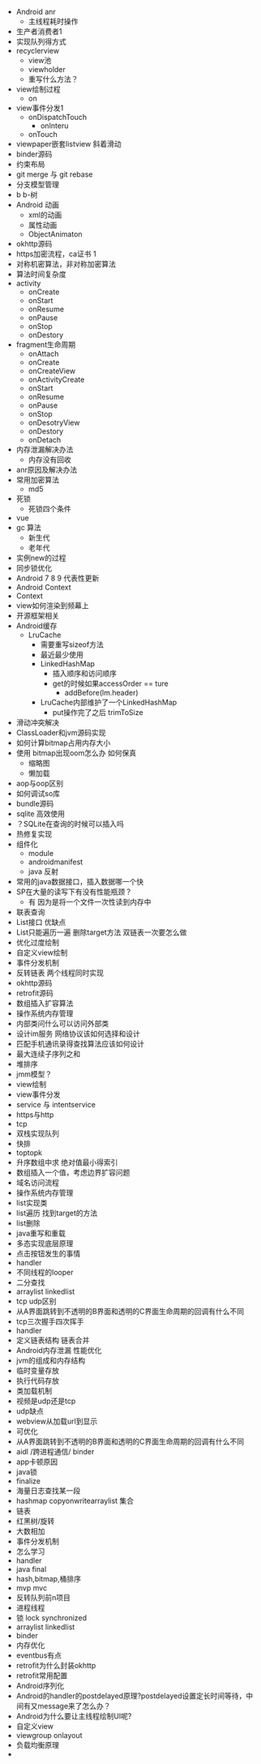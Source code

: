 

- Android anr
  - 主线程耗时操作
- 生产者消费者1  
- 实现队列得方式
- recyclerview
  - view池
  - viewholder
  - 重写什么方法？
- view绘制过程
  - on
- view事件分发1
  - onDispatchTouch
    - onInteru
  - onTouch
- viewpaper嵌套listview 斜着滑动
- binder源码
- 约束布局
- git merge 与 git rebase
- 分支模型管理
- b b-树
- Android 动画
  - xml的动画
  - 属性动画
  - ObjectAnimaton
- okhttp源码
- https加密流程，ca证书 1
- 对称机密算法，非对称加密算法
- 算法时间复杂度  
- activity
  - onCreate
  - onStart
  - onResume
  - onPause
  - onStop
  - onDestory
- fragment生命周期
  - onAttach
  - onCreate
  - onCreateView
  - onActivityCreate
  - onStart
  - onResume
  - onPause
  - onStop
  - onDesotryView
  - onDestory
  - onDetach
- 内存泄漏解决办法
  - 内存没有回收
- anr原因及解决办法
- 常用加密算法
  - md5
- 死锁
  - 死锁四个条件
- vue
- gc  算法
  - 新生代
  - 老年代
- 实例new的过程
- 同步锁优化
- Android 7 8 9 代表性更新
- Android Context
 - Context
- view如何渲染到频幕上
- 开源框架相关
- Android缓存
  - LruCache
    - 需要重写sizeof方法
    - 最近最少使用
    - LinkedHashMap
      - 插入顺序和访问顺序
      - get的时候如果accessOrder == ture
        - addBefore(lm.header)
    - LruCache内部维护了一个LinkedHashMap
      - put操作完了之后 trimToSize
- 滑动冲突解决
- ClassLoader和jvm源码实现
- 如何计算bitmap占用内存大小
- 使用  bitmap出现oom怎么办 如何保真
  - 缩略图
  - 懒加载
- aop与oop区别
- 如何调试so库
- bundle源码
- sqlite 高效使用
- ？SQLite在查询的时候可以插入吗
- 热修复实现
- 组件化
  - module
  - androidmanifest
  - java 反射
- 常用的java数据接口，插入数据哪一个快
- SP在大量的读写下有没有性能瓶颈？
  - 有 因为是将一个文件一次性读到内存中
- 联表查询
- List接口 优缺点
- List只能遍历一遍 删除target方法 双链表一次要怎么做
- 优化过度绘制
- 自定义view绘制
- 事件分发机制
- 反转链表 两个线程同时实现
- okhttp源码
- retrofit源码
- 数组插入扩容算法
- 操作系统内存管理
- 内部类问什么可以访问外部类
- 设计im服务 网络协议该如何选择和设计
- 匹配手机通讯录得查找算法应该如何设计
- 最大连续子序列之和
- 堆排序
- jmm模型？
- view绘制
- view事件分发
- service 与 intentservice
- https与http
- tcp
- 双栈实现队列
- 快排
- toptopk
- 升序数组中求  绝对值最小得索引
- 数组插入一个值，考虑边界扩容问题
- 域名访问流程
- 操作系统内存管理
- list实现类
- list遍历 找到target的方法
- list删除
- java重写和重载
- 多态实现底层原理
- 点击按钮发生的事情
- handler
- 不同线程的looper
- 二分查找
- arraylist linkedlist
- tcp udp区别
- 从A界面跳转到不透明的B界面和透明的C界面生命周期的回调有什么不同
- tcp三次握手四次挥手
- handler
- 定义链表结构 链表合并
- Android内存泄漏 性能优化
- jvm的组成和内存结构
- 临时变量存放
- 执行代码存放
- 类加载机制
- 视频是udp还是tcp
- udp缺点
- webview从加载url到显示
- 可优化
- 从A界面跳转到不透明的B界面和透明的C界面生命周期的回调有什么不同
- aidl /跨进程通信/ binder
- app卡顿原因
- java锁
- finalize
- 海量日志查找某一段
- hashmap copyonwritearraylist 集合
- 链表
- 红黑树/旋转
- 大数相加
- 事件分发机制
- 怎么学习
- handler
- java final
- hash,bitmap,桶排序
- mvp mvc
- 反转队列前n项目
- 进程线程
- 锁 lock synchronized
- arraylist linkedlist
- binder
- 内存优化
- eventbus有点
- retrofit为什么封装okhttp
- retrofit常用配置
- Android序列化
- Android的handler的postdelayed原理?postdelayed设置定长时间等待，中间有又message来了怎么办？
- Android为什么要让主线程绘制UI呢?
- 自定义view
- viewgroup onlayout
- 负载均衡原理
-
